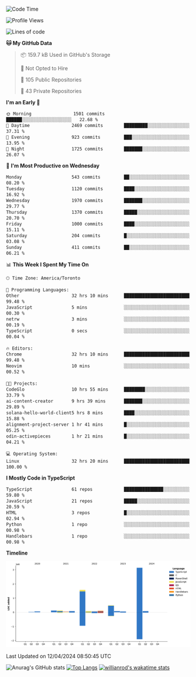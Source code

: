 <!--START_SECTION:waka-->
![Code Time](http://img.shields.io/badge/Code%20Time-1%2C417%20hrs%2052%20mins-blue)

![Profile Views](http://img.shields.io/badge/Profile%20Views-0-blue)

![Lines of code](https://img.shields.io/badge/From%20Hello%20World%20I%27ve%20Written-6.0%20million%20lines%20of%20code-blue)

**🐱 My GitHub Data** 

> 📦 159.7 kB Used in GitHub's Storage 
 > 
> 🚫 Not Opted to Hire
 > 
> 📜 105 Public Repositories 
 > 
> 🔑 43 Private Repositories 
 > 
**I'm an Early 🐤** 

```text
🌞 Morning                1501 commits        ██████░░░░░░░░░░░░░░░░░░░   22.68 % 
🌆 Daytime                2469 commits        █████████░░░░░░░░░░░░░░░░   37.31 % 
🌃 Evening                923 commits         ███░░░░░░░░░░░░░░░░░░░░░░   13.95 % 
🌙 Night                  1725 commits        ███████░░░░░░░░░░░░░░░░░░   26.07 % 
```
📅 **I'm Most Productive on Wednesday** 

```text
Monday                   543 commits         ██░░░░░░░░░░░░░░░░░░░░░░░   08.20 % 
Tuesday                  1120 commits        ████░░░░░░░░░░░░░░░░░░░░░   16.92 % 
Wednesday                1970 commits        ███████░░░░░░░░░░░░░░░░░░   29.77 % 
Thursday                 1370 commits        █████░░░░░░░░░░░░░░░░░░░░   20.70 % 
Friday                   1000 commits        ████░░░░░░░░░░░░░░░░░░░░░   15.11 % 
Saturday                 204 commits         █░░░░░░░░░░░░░░░░░░░░░░░░   03.08 % 
Sunday                   411 commits         ██░░░░░░░░░░░░░░░░░░░░░░░   06.21 % 
```


📊 **This Week I Spent My Time On** 

```text
🕑︎ Time Zone: America/Toronto

💬 Programming Languages: 
Other                    32 hrs 10 mins      █████████████████████████   99.48 % 
JavaScript               5 mins              ░░░░░░░░░░░░░░░░░░░░░░░░░   00.30 % 
netrw                    3 mins              ░░░░░░░░░░░░░░░░░░░░░░░░░   00.19 % 
TypeScript               0 secs              ░░░░░░░░░░░░░░░░░░░░░░░░░   00.04 % 

🔥 Editors: 
Chrome                   32 hrs 10 mins      █████████████████████████   99.48 % 
Neovim                   10 mins             ░░░░░░░░░░░░░░░░░░░░░░░░░   00.52 % 

🐱‍💻 Projects: 
CodeGlo                  10 hrs 55 mins      ████████░░░░░░░░░░░░░░░░░   33.79 % 
ai-content-creator       9 hrs 39 mins       ███████░░░░░░░░░░░░░░░░░░   29.89 % 
solana-hello-world-client5 hrs 8 mins        ████░░░░░░░░░░░░░░░░░░░░░   15.88 % 
alignment-project-server 1 hr 41 mins        █░░░░░░░░░░░░░░░░░░░░░░░░   05.25 % 
odin-activepieces        1 hr 21 mins        █░░░░░░░░░░░░░░░░░░░░░░░░   04.21 % 

💻 Operating System: 
Linux                    32 hrs 20 mins      █████████████████████████   100.00 % 
```

**I Mostly Code in TypeScript** 

```text
TypeScript               61 repos            ███████████████░░░░░░░░░░   59.80 % 
JavaScript               21 repos            █████░░░░░░░░░░░░░░░░░░░░   20.59 % 
HTML                     3 repos             █░░░░░░░░░░░░░░░░░░░░░░░░   02.94 % 
Python                   1 repo              ░░░░░░░░░░░░░░░░░░░░░░░░░   00.98 % 
Handlebars               1 repo              ░░░░░░░░░░░░░░░░░░░░░░░░░   00.98 % 
```



**Timeline**

![Lines of Code chart](https://raw.githubusercontent.com/wise-introvert/wise-introvert/master/assets/bar_graph.png)


 Last Updated on 12/04/2024 08:50:45 UTC
<!--END_SECTION:waka-->

![Anurag's GitHub stats](https://github-readme-stats.vercel.app/api?username=wise-introvert&count_private=true&show_icons=true)
[![Top Langs](https://github-readme-stats.vercel.app/api/top-langs/?username=wise-introvert&langs_count=10)](https://github.com/anuraghazra/github-readme-stats)
[![willianrod's wakatime stats](https://github-readme-stats.vercel.app/api/wakatime?username=wiseintrovert)](https://github.com/anuraghazra/github-readme-stats)
